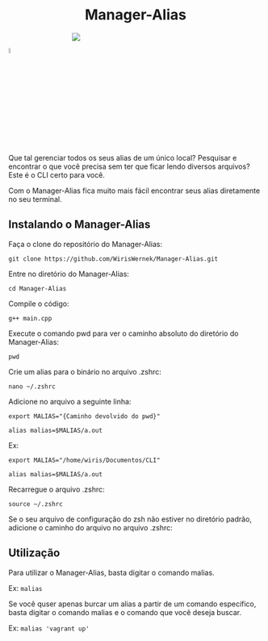 <h1 align="center">Manager-Alias</h1>

<a href="https://youtu.be/H1cebc_95jI" target="_blank" style="
    margin-left: auto;
    margin-right: auto;
    display: block;
    width: 50%;">
    <img src="https://i.imgur.com/oQhfCuO.png" >
</a>


<a href="https://youtu.be/H1cebc_95jI" target="_blank"><img src="https://i.imgur.com/Uzk1iD0.png" style="width: 5%;"></a>

Que tal gerenciar todos os seus alias de um único local? Pesquisar e encontrar o que você precisa sem ter que ficar lendo diversos arquivos? Este é o CLI certo para você.

Com o Manager-Alias fica muito mais fácil encontrar seus alias diretamente no seu terminal.

## Instalando o Manager-Alias

Faça o clone do repositório do Manager-Alias:

`git clone https://github.com/WirisWernek/Manager-Alias.git`

Entre no diretório do Manager-Alias:

`cd Manager-Alias`

Compile o código:

`g++ main.cpp`

Execute o comando pwd para ver o caminho absoluto do diretório do Manager-Alias:

`pwd`

Crie um alias para o binário no arquivo .zshrc:

`nano ~/.zshrc`

Adicione no arquivo a seguinte linha:

`export MALIAS="{Caminho devolvido do pwd}"`

`alias malias=$MALIAS/a.out`

Ex:

`export MALIAS="/home/wiris/Documentos/CLI"`

`alias malias=$MALIAS/a.out`

Recarregue o arquivo .zshrc:

`source ~/.zshrc`

Se o seu arquivo de configuração do zsh não estiver no diretório padrão, adicione o caminho do arquivo no arquivo .zshrc:
<br>

## Utilização

Para utilizar o Manager-Alias, basta digitar o comando malias.

Ex: `malias`

Se você quser apenas burcar um alias a partir de um comando específico, basta digitar o comando malias e o comando que você deseja buscar.

Ex: `malias 'vagrant up'`

